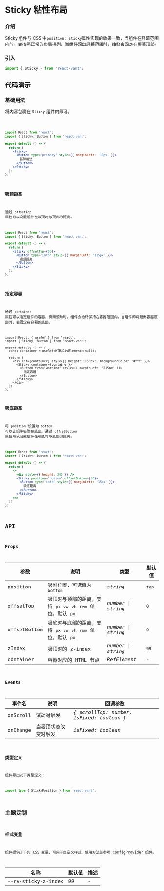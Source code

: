 # Sticky 粘性布局

### 介绍

Sticky 组件与 CSS 中`position: sticky`属性实现的效果一致，当组件在屏幕范围内时，会按照正常的布局排列，当组件滚出屏幕范围时，始终会固定在屏幕顶部。

### 引入

```js
import { Sticky } from 'react-vant';
```

## 代码演示

### 基础用法

将内容包裹在 `Sticky` 组件内即可。

<code title="基础用法" src="./demo/index.tsx" />

```jsx | pure
import React from 'react';
import { Sticky, Button } from 'react-vant';

export default () => {
  return (
    <Sticky>
      <Button type="primary" style={{ marginLeft: '15px' }}>
        基础用法
      </Button>
    </Sticky>
  );
};
```

### 吸顶距离

通过 `offsetTop` 属性可以设置组件在吸顶时与顶部的距离。

```jsx | pure
import React from 'react';
import { Sticky, Button } from 'react-vant';

export default () => {
  return (
    <Sticky offsetTop={50}>
      <Button type="info" style={{ marginLeft: '115px' }}>
        吸顶距离
      </Button>
    </Sticky>
  );
};
```

### 指定容器

通过 `container` 属性可以指定组件的容器，页面滚动时，组件会始终保持在容器范围内，当组件即将超出容器底部时，会固定在容器的底部。

```tsx | pure
import React, { useRef } from 'react';
import { Sticky, Button } from 'react-vant';

export default () => {
  const container = useRef<HTMLDivElement>(null);

  return (
    <div ref={container} style={{ height: '150px', backgroundColor: '#fff' }}>
      <Sticky container={container}>
        <Button type="warning" style={{ marginLeft: '215px' }}>
          指定容器
        </Button>
      </Sticky>
    </div>
  );
};
```

### 吸底距离

将 `position` 设置为 `bottom` 可以让组件吸附在底部。通过 `offsetBottom` 属性可以设置组件在吸底时与底部的距离。

```jsx | pure
import React from 'react';
import { Sticky, Button } from 'react-vant';

export default () => {
  return (
    <>
      <div style={{ height: 200 }} />
      <Sticky position="bottom" offsetBottom={50}>
        <Button type="info" style={{ marginLeft: '15px' }}>
          吸底距离
        </Button>
      </Sticky>
    </>
  );
};
```

## API

### Props

| 参数 | 说明 | 类型 | 默认值 |
| --- | --- | --- | --- |
| position | 吸附位置，可选值为 `bottom` | _string_ | `top` |
| offsetTop | 吸顶时与顶部的距离，支持 `px` `vw` `vh` `rem` 单位，默认 `px` | _number \| string_ | `0` |
| offsetBottom | 吸底时与底部的距离，支持 `px` `vw` `vh` `rem` 单位，默认 `px` | _number \| string_ | `0` |
| zIndex | 吸顶时的 z-index | _number \| string_ | `99` |
| container | 容器对应的 HTML 节点 | _RefElement_ | - |

### Events

| 事件名   | 说明                 | 回调参数                                  |
| -------- | -------------------- | ----------------------------------------- |
| onScroll | 滚动时触发           | _{ scrollTop: number, isFixed: boolean }_ |
| onChange | 当吸顶状态改变时触发 | _isFixed: boolean_                        |

### 类型定义

组件导出以下类型定义：

```ts
import type { StickyPosition } from 'react-vant';
```

## 主题定制

### 样式变量

组件提供了下列 CSS 变量，可用于自定义样式，使用方法请参考 [ConfigProvider 组件](#/zh-CN/config-provider)。

| 名称                | 默认值 | 描述 |
| ------------------- | ------ | ---- |
| --rv-sticky-z-index | _99_   | -    |
